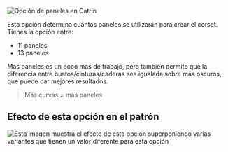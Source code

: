 ![Opción de paneles en Catrin](./panels.svg)

Esta opción determina cuántos paneles se utilizarán para crear el corset. Tienes la opción entre:

- 11 paneles
- 13 paneles

Más paneles es un poco más de trabajo, pero también permite que la diferencia entre bustos/cinturas/caderas sea igualada sobre más oscuros, que puede dar mejores resultados.

> Más curvas = más paneles

## Efecto de esta opción en el patrón

![Esta imagen muestra el efecto de esta opción superponiendo varias variantes que tienen un valor diferente para esta opción](cathrin_panels_sample.svg "Efecto de esta opción en el patrón")
